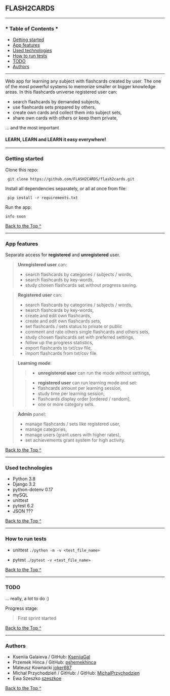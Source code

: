 ## FLASH2CARDS

---

### * Table of Contents *

- [Getting started](#Getting-started)
- [App features](#App-features)
- [Used technologies](#Used-technologies)
- [How to run tests](#How-to-run-tests)
- [TODO](#TODO)
- [Authors](#Authors)

---

Web app for learning any subject with flashcards created by user. 
The one of the most powerful systems to memorize smaller or bigger knowledge areas.
In this flashcards universe registered user can: 
- search flashcards by demanded subjects, 
- use flashcards sets prepared by others,
- create own cards and collect them into subject sets,
- share own cards with others or keep them private,

... and the most important 

#### LEARN, LEARN and LEARN it easy everywhere!

---

### Getting started

Clone this repo:

``` git clone https://github.com/FLASH2CARDS/flash2cards.git```

Install all dependencies separately, or all at once from file:

``` pip install -r requirements.txt```

Run the app:

```info soon```

[Back to the Top ^](#FLASH2CARDS)

---
### App features

Separate access for **registered** and **unregistered** user.

> **Unregistered user** can:
>- search flashcards by categories / subjects / words,
>- search flashcards by key-words,
>- study chosen flashcards set without progress saving.


> **Registered user** can:
>- search flashcards by categories / subjects / words,
>- search flashcards by key-words,
>- create and edit own flashcards,
>- create and edit own flashcards sets,
>- set flashcards / sets status to private or public
>- comment and rate others single flashcards and others sets,
>- study chosen flashcards set with preferred settings,
>- follow up the progress statistics, 
>- export flashcards to txt/csv file, 
>- import flashcards from txt/csv file.

> **Learning mode**:
>>- **unregistered user** can run the mode without settings,
>
>>- **registered user** can run learning mode and set:
>>  - flashcards amount per learning session,
>>  - study time per learning session,
>>  - flashcards display order [ordered / random],
>>  - one or more category sets.

>**Admin** panel:
>- manage flashcards / sets like registered user,
>- manage categories,
>- manage users (grant users with higher rates),
>- set achievements grant system for high activity.

[Back to the Top ^](#FLASH2CARDS)


---
### Used technologies

- Python 3.8
- Django 3.2
- python-dotenv 0.17
- mySQL
- unittest
- pytest 6.2
- JSON ???

[Back to the Top ^](#FLASH2CARDS)

---

### How to run tests

- unittest ```./python -m -v <test_file_name>```
  
- pytest ```./pytest -v <test_file_name>```

[Back to the Top ^](#FLASH2CARDS)

---

### TODO

... really, a lot to do :)

Progress stage:

> First sprint started

[Back to the Top ^](#FLASH2CARDS)

---
### Authors

- Kseniia Galaieva / GitHub: [KseniiaGal](https://github.com/KseniiaGal)
- Przemek Hinca / GitHub: [pshemekhinca](https://github.com/pshemekhinca)
- Mateusz Kownacki [joker687](https://github.com/joker687)
- Michał Przychodzień / GitHub: / GitHub: [MichalPrzychodzien](https://github.com/MichalPrzychodzien)
- Ewa Szeszko [szeszkoe](https://github.com/szeszkoe)

[Back to the Top ^](#FLASH2CARDS)

